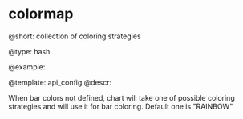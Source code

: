 colormap
=============


@short:
	collection of coloring strategies

@type: hash

@example:

@template:	api_config
@descr:

When bar colors not defined, chart will take one of possible coloring strategies and will use it for bar coloring. 
Default one is "RAINBOW"
